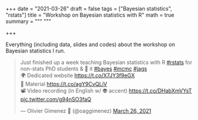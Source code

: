 +++
date = "2021-03-26"
draft = false
tags = ["Bayesian statistics", "rstats"]
title = "Workshop on Bayesian statistics with R"
math = true
summary = """
"""

+++

Everything (including data, slides and codes) about the workshop on Bayesian statistics I run.

<!--more-->

<blockquote class="twitter-tweet"><p lang="en" dir="ltr">Just finished up a week teaching Bayesian statistics with R <a href="https://twitter.com/hashtag/rstats?src=hash&amp;ref_src=twsrc%5Etfw">#rstats</a> for non-stats PhD students &amp; 💜 it <a href="https://twitter.com/hashtag/bayes?src=hash&amp;ref_src=twsrc%5Etfw">#bayes</a> <a href="https://twitter.com/hashtag/mcmc?src=hash&amp;ref_src=twsrc%5Etfw">#mcmc</a> <a href="https://twitter.com/hashtag/jags?src=hash&amp;ref_src=twsrc%5Etfw">#jags</a><br>🌍 Dedicated website <a href="https://t.co/X7JY3f9eGX">https://t.co/X7JY3f9eGX</a><br>🍳 Material <a href="https://t.co/agY9CvQLiV">https://t.co/agY9CvQLiV</a><br>📽️ Video recording (in English w/ 👽 accent) <a href="https://t.co/DHabXmVYsT">https://t.co/DHabXmVYsT</a> <a href="https://t.co/g94nSO3faQ">pic.twitter.com/g94nSO3faQ</a></p>&mdash; Olivier Gimenez 🖖 (@oaggimenez) <a href="https://twitter.com/oaggimenez/status/1375498491145940992?ref_src=twsrc%5Etfw">March 26, 2021</a></blockquote> <script async src="https://platform.twitter.com/widgets.js" charset="utf-8"></script> 